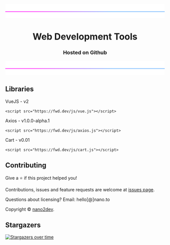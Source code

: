![line](https://github.com/fwd/n2/raw/master/.github/line.png)

<h1 align="center">Web Development Tools</h1>
<h3 align="center">Hosted on Github</h3>

![line](https://github.com/fwd/n2/raw/master/.github/line.png)

## Libraries

VueJS - v2
```
<script src="https://fwd.dev/js/vue.js"></script>
```

Axios - v1.0.0-alpha.1
```
<script src="https://fwd.dev/js/axios.js"></script>
```

Cart - v0.01
```
<script src="https://fwd.dev/js/cart.js"></script>
```

## Contributing

Give a ⭐️ if this project helped you!

Contributions, issues and feature requests are welcome at [issues page](https://github.com/fwd/fwd/issues).

Questions about licensing? Email: hello[@]nano.to

Copyright © [nano2dev](https://twitter.com/nano2dev).

## Stargazers

[![Stargazers over time](https://starchart.cc/fwd/fwd.svg)](https://github.com/fwd/fwd)